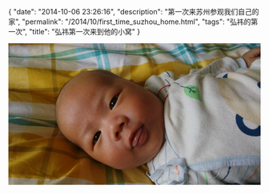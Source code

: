 {
  "date": "2014-10-06 23:26:16",
  "description": "第一次来苏州参观我们自己的家",
  "permalink": "/2014/10/first_time_suzhou_home.html",
  "tags": "弘祎的第一次",
  "title": "弘祎第一次来到他的小窝"
}

![](/image/IMG_20141006_094819.jpg)